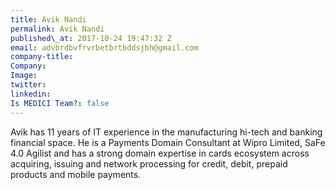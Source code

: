 ```yaml
---
title: Avik Nandi
permalink: Avik Nandi
published\_at: 2017-10-24 19:47:32 Z
email: advbrdbvfrvrbetbrtbddsjbh@gmail.com
company-title: 
Company: 
Image: 
twitter: 
linkedin: 
Is MEDICI Team?: false
---
```


Avik has 11 years of IT experience in the manufacturing hi-tech and banking
financial space. He is a Payments Domain Consultant at Wipro Limited, SaFe 4.0 Agilist and has a strong domain expertise in cards ecosystem across acquiring, issuing and network processing for credit, debit, prepaid products and mobile payments.